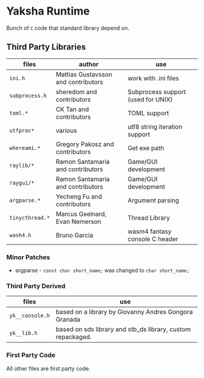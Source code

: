 # Yaksha Runtime

Bunch of `C` code that standard library depend on.

## Third Party Libraries

| files           | author                              | use                                |
|-----------------|-------------------------------------|------------------------------------|
| `ini.h`         | Mattias Gustavsson and contributors | work with .ini files               |
| `subprocess.h`  | sheredom and contributors           | Subprocess support (used for UNIX) |
| `toml.*`        | CK Tan and contributors             | TOML support                       |
| `utfproc*`      | various                             | utf8 string iteration support      |
| `whereami.*`    | Gregory Pakosz and contributors     | Get exe path                       |
| `raylib/*`      | Ramon Santamaria and contributors   | Game/GUI development               |
| `raygui/*`      | Ramon Santamaria and contributors   | Game/GUI development               |
| `argparse.*`    | Yecheng Fu and contributors         | Argument parsing                   |
| `tinycthread.*` | Marcus Geelnard, Evan Nemerson      | Thread Library                     |
| `wash4.h`       | Bruno Garcia                        | wasm4 fantasy console C header     |

### Minor Patches

* argparse - `const char short_name;` was changed to `char short_name;`

### Third Party Derived

| files           | use                                                         |
|-----------------|-------------------------------------------------------------|
| `yk__console.h` | based on a library by Giovanny Andres Gongora Granada       |
| `yk__lib.h`     | based on sds library and stb_ds library, custom repackaged. |

### First Party Code

All other files are first party code.

